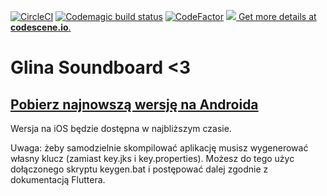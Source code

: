 [![CircleCI](https://circleci.com/gh/CukierPuder420/glina_soundboard/tree/master.svg?style=svg)](https://circleci.com/gh/CukierPuder420/glina_soundboard/tree/master)
[![Codemagic build status](https://api.codemagic.io/apps/5cb994184bb674156778b4f5/5ccaf45e80113f001dacc7f7/status_badge.svg)](https://codemagic.io/apps/5cb994184bb674156778b4f5/5ccaf45e80113f001dacc7f7/latest_build)
[![CodeFactor](https://www.codefactor.io/repository/github/cukierpuder420/glina_soundboard/badge)](https://www.codefactor.io/repository/github/cukierpuder420/glina_soundboard)
[![](https://codescene.io/projects/4704/status.svg) Get more details at **codescene.io**.](https://codescene.io/projects/4704/jobs/latest-successful/results)

# Glina Soundboard &lt;3

## [Pobierz najnowszą wersję na Androida](https://s3.eu-central-1.amazonaws.com/glina-soundboard/app-release.apk)
Wersja na iOS będzie dostępna w najbliższym czasie.

Uwaga: żeby samodzielnie skompilować aplikację musisz wygenerować własny klucz (zamiast key.jks i key.properties). Możesz do tego użyc dołączonego skryptu keygen.bat i postępować dalej zgodnie z dokumentacją Fluttera.
